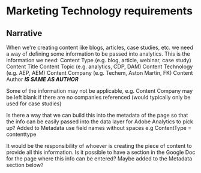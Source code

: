 # Marketing Technology requirements

## Narrative

When we're creating content like blogs, articles, case studies, etc. we need a way of defining some information to be passed into analytics. This is the information we need:
Content Type (e.g. blog, article, webinar, case study)
Content Title
Content Topic (e.g. analytics, CDP, DAM)
Content Technology (e.g. AEP, AEM)
Content Company (e.g. Techem, Aston Martin, FK)
Content Author  ***IS SAME AS AUTHOR***

Some of the information may not be applicable, e.g. Content Company may be left blank if there are no companies referenced (would typically only be used for case studies)

Is there a way that we can build this into the metadata of the page so that the info can be easily passed into the data layer for Adobe Analytics to pick up? Added to Metadata use field names without spaces
e.g ContentType = contenttype

It would be the responsibility of whoever is creating the piece of content to provide all this information. Is it possible to have a section in the Google Doc for the page where this info can be entered? Maybe added to the Metadata section below?
